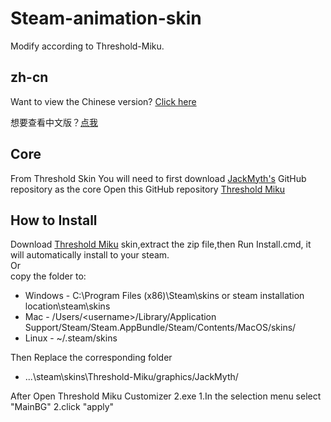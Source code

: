 # Steam-animation-skin
Modify according to Threshold-Miku.

## zh-cn
Want to view the Chinese version? [Click here](http)

想要查看中文版？[点我](http)

## Core
From Threshold Skin
You will need to first download [JackMyth's](https://github.com/Jack-Myth) GitHub repository as the core
Open this GitHub repository [Threshold Miku](https://github.com/Jack-Myth/Threshold-Miku/tree/master)

## How to Install
 Download [Threshold Miku](https://github.com/Jack-Myth/Threshold-Miku/tree/master) skin,extract the zip file,then Run Install.cmd, it will automatically install to your steam.  
 Or  
 copy the folder to:
   * Windows - C:\Program Files (x86)\Steam\skins or steam installation location\steam\skins
   * Mac - /Users/\<username\>/Library/Application Support/Steam/Steam.AppBundle/Steam/Contents/MacOS/skins/
   * Linux - ~/.steam/skins

 Then
 Replace the corresponding folder
   * ...\steam\skins\Threshold-Miku/graphics/JackMyth/

 After
 Open Threshold Miku Customizer 2.exe
   1.In the selection menu select "MainBG"
   2.click "apply"
